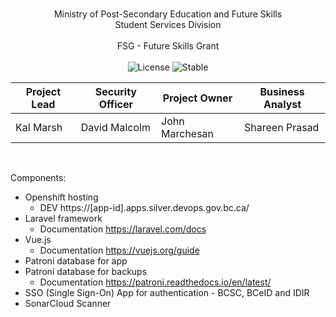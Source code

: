 <br/>
<p align="center">
Ministry of Post-Secondary Education and Future Skills<br/> 
Student Services Division<br/><br/>
FSG - Future Skills Grant
<br/>
<br/>

<img src="https://img.shields.io/packagist/l/laravel/framework" alt="License">
<img src="https://img.shields.io/badge/Lifecycle-Stable-97ca00" alt="Stable">

</p>

| Project Lead  | Security Officer | Project Owner | Business Analyst |
| ------------- | ------------- | ------------- | ------------- |
| Kal Marsh  | David Malcolm  | John Marchesan   | Shareen Prasad |

<br/>

Components:
- Openshift hosting
    - DEV https://[app-id].apps.silver.devops.gov.bc.ca/
- Laravel framework
    - Documentation https://laravel.com/docs
- Vue.js
    - Documentation https://vuejs.org/guide
- Patroni database for app
- Patroni database for backups
    - Documentation https://patroni.readthedocs.io/en/latest/
- SSO (Single Sign-On) App for authentication - BCSC, BCeID and IDIR
- SonarCloud Scanner

<br/>
